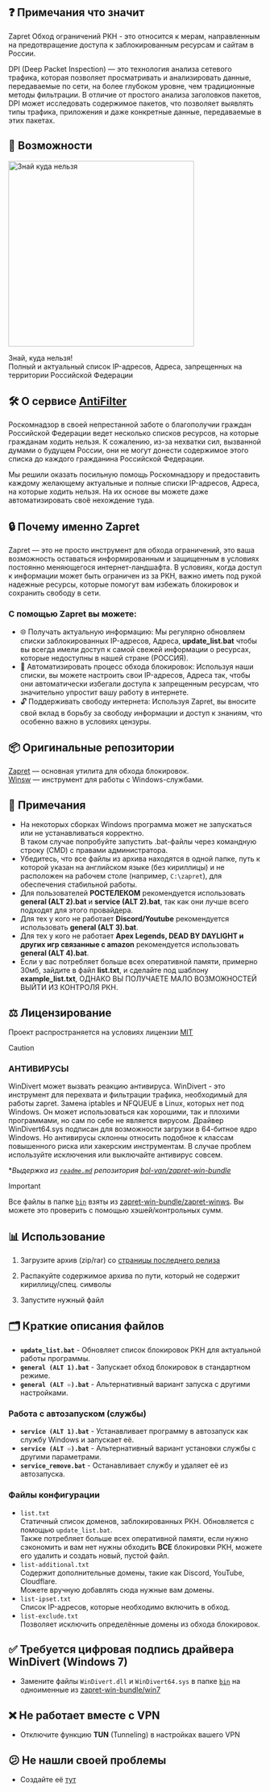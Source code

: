 ## ❓ Примечания что значит
Zapret Обход ограничений РКН - это относится к мерам, направленным на предотвращение доступа к заблокированным ресурсам и сайтам в России.

DPI (Deep Packet Inspection) — это технология анализа сетевого трафика, которая позволяет просматривать и анализировать данные, передаваемые по сети, на более глубоком уровне, чем традиционные методы фильтрации. В отличие от простого анализа заголовков пакетов, DPI может исследовать содержимое пакетов, что позволяет выявлять типы трафика, приложения и даже конкретные данные, передаваемые в этих пакетах.

## 🔑 Возможности
<Image src="./images/AntiFilter_Znay_kyda_nelza.png" alt="Знай куда нельзя" width="368" />

Знай, куда нельзя!  
Полный и актуальный список IP-адресов, Адреса, запрещенных на территории Российской Федерации

## 🛠️ О сервисе [AntiFilter](https://antifilter.download/)
Роскомнадзор в своей непрестанной заботе о благополучии граждан Российской Федерации ведет несколько списков ресурсов, на которые гражданам ходить нельзя. К сожалению, из-за нехватки сил, вызванной думами о будущем России, они не могут донести содержимое этого списка до каждого гражданина Российской Федерации.

Мы решили оказать посильную помощь Роскомнадзору и предоставить каждому желающему актуальные и полные списки IP-адресов, Адреса, на которые ходить нельзя. На их основе вы можете даже автоматизировать своё нехождение туда.

## 🔒 Почему именно Zapret
Zapret — это не просто инструмент для обхода ограничений, это ваша возможность оставаться информированным и защищенным в условиях постоянно меняющегося интернет-ландшафта. В условиях, когда доступ к информации может быть ограничен из за РКН, важно иметь под рукой надежные ресурсы, которые помогут вам избежать блокировок и сохранить свободу в сети.

### С помощью Zapret вы можете:
 - 🌐 Получать актуальную информацию: Мы регулярно обновляем списки заблокированных IP-адресов, Адреса, **update_list.bat** чтобы вы всегда имели доступ к самой свежей информации о ресурсах, которые недоступны в нашей стране (РОССИЯ).
 - 🤖 Автоматизировать процесс обхода блокировок: Используя наши списки, вы можете настроить свои IP-адресов, Адреса так, чтобы они автоматически избегали доступа к запрещенным ресурсам, что значительно упростит вашу работу в интернете.
 - 🔓 Поддерживать свободу интернета: Используя Zapret, вы вносите свой вклад в борьбу за свободу информации и доступ к знаниям, что особенно важно в условиях цензуры.

## 📦 Оригинальные репозитории
[Zapret](https://github.com/bol-van/zapret) — основная утилита для обхода блокировок.  
[Winsw](https://github.com/winsw/winsw) — инструмент для работы с Windows-службами.

## 📝 Примечания
 - На некоторых сборках Windows программа может не запускаться или не устанавливаться корректно.  
 В таком случае попробуйте запустить .bat-файлы через командную строку (CMD) с правами администратора.  
 - Убедитесь, что все файлы из архива находятся в одной папке, путь к которой указан на английском языке (без кириллицы) и не расположен на рабочем столе (например, `C:\zapret`), для обеспечения стабильной работы.  
 - Для пользователей **РОСТЕЛЕКОМ** рекомендуется использовать **general (ALT 2).bat** и **service (ALT 2).bat**, так как они лучше всего подходят для этого провайдера.
 - Для тех у кого не работает **Discord/Youtube** рекомендуется использовать **general (ALT 3).bat**.
 - Для тех у кого не работает **Apex Legends, DEAD BY DAYLIGHT и других игр связанные с amazon** рекомендуется использовать **general (ALT 4).bat**.
 - Если у вас потребляет больше всех оперативной памяти, примерно 30мб, зайдите в файл **list.txt**, и сделайте под шаблону **example_list.txt**, ОДНАКО ВЫ ПОЛУЧАЕТЕ МАЛО ВОЗМОЖНОСТЕЙ ВЫЙТИ ИЗ КОНТРОЛЯ РКН.

## ⚖️ Лицензирование
Проект распространяется на условиях лицензии [MIT](https://github.com/KOUISHOURAXIO/zapret/blob/main/LICENSE.txt)

> [!CAUTION]
>
> ### АНТИВИРУСЫ
> WinDivert может вызвать реакцию антивируса.
> WinDivert - это инструмент для перехвата и фильтрации трафика, необходимый для работы zapret.
> Замена iptables и NFQUEUE в Linux, которых нет под Windows.
> Он может использоваться как хорошими, так и плохими программами, но сам по себе не является вирусом.
> Драйвер WinDivert64.sys подписан для возможности загрузки в 64-битное ядро Windows.
> Но антивирусы склонны относить подобное к классам повышенного риска или хакерским инструментам.
> В случае проблем используйте исключения или выключайте антивирус совсем.
>
> **Выдержка из [`readme.md`](https://github.com/bol-van/zapret-win-bundle/blob/master/readme.md#%D0%B0%D0%BD%D1%82%D0%B8%D0%B2%D0%B8%D1%80%D1%83%D1%81%D1%8B) репозитория [bol-van/zapret-win-bundle](https://github.com/bol-van/zapret-win-bundle)*

> [!IMPORTANT]
> Все файлы в папке [`bin`](./bin) взяты из [zapret-win-bundle/zapret-winws](https://github.com/bol-van/zapret-win-bundle/tree/master/zapret-winws). Вы можете это проверить с помощью хэшей/контрольных сумм.

## 📊 Использование

1. Загрузите архив (zip/rar) со [страницы последнего релиза](https://github.com/KOUISHOURAXIO/zapret/releases/latest)

2. Распакуйте содержимое архива по пути, который не содержит кириллицу/спец. символы

3. Запустите нужный файл

## 🗂️ Краткие описания файлов

 - **`update_list.bat`** - Обновляет список блокировок РКН для актуальной работы программы.
 - **`general (ALT 1).bat`** - Запускает обход блокировок в стандартном режиме.
 - **`general (ALT ♾️).bat`** - Альтернативный вариант запуска с другими настройками.

 ### Работа с автозапуском (службы)
 - **`service (ALT 1).bat`** - Устанавливает программу в автозапуск как службу Windows и запускает её.
 - **`service (ALT ♾️).bat`** - Альтернативный вариант установки службы с другими параметрами.
 - **`service_remove.bat`** - Останавливает службу и удаляет её из автозапуска.

 ### Файлы конфигурации
 - `list.txt`  
 Статичный список доменов, заблокированных РКН. Обновляется с помощью `update_list.bat`.  
 Также потребляет больше всех оперативной памяти, если нужно сэкономить и вам нет нужны обходить **ВСЕ** блокировки РКН, можете его удалить и создать новый, пустой файл.
 - `list-additional.txt`  
 Содержит дополнительные домены, такие как Discord, YouTube, Cloudflare.  
 Можете вручную добавлять сюда нужные вам домены.
 - `list-ipset.txt`  
 Список IP-адресов, которые необходимо включить в обход.
 - `list-exclude.txt`  
 Позволяет исключить определённые домены из обхода блокировок.

## ✅ Требуется цифровая подпись драйвера WinDivert (Windows 7)

- Замените файлы `WinDivert.dll` и `WinDivert64.sys` в папке [`bin`](./bin) на одноименные из [zapret-win-bundle/win7](https://github.com/bol-van/zapret-win-bundle/tree/master/win7)

## ❌ Не работает вместе с VPN

- Отключите функцию **TUN** (Tunneling) в настройках вашего VPN

## 😕 Не нашли своей проблемы

- Создайте её [тут](https://github.com/KOUISHOURAXIO/zapret/issues)